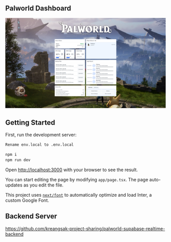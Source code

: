## Palworld Dashboard

<img alt="PalworldDashboard" src="https://raw.githubusercontent.com/kreangsak-project-sharing/palworld-supabase-realtime-frontend/main/Screenshot%202024-05-23%20221903.png" />

## Getting Started

First, run the development server:

```bash
Rename env.local to .env.local
```

```bash
npm i
npm run dev
```

Open [http://localhost:3000](http://localhost:3000) with your browser to see the result.

You can start editing the page by modifying `app/page.tsx`. The page auto-updates as you edit the file.

This project uses [`next/font`](https://nextjs.org/docs/basic-features/font-optimization) to automatically optimize and load Inter, a custom Google Font.

## Backend Server

https://github.com/kreangsak-project-sharing/palworld-supabase-realtime-backend
